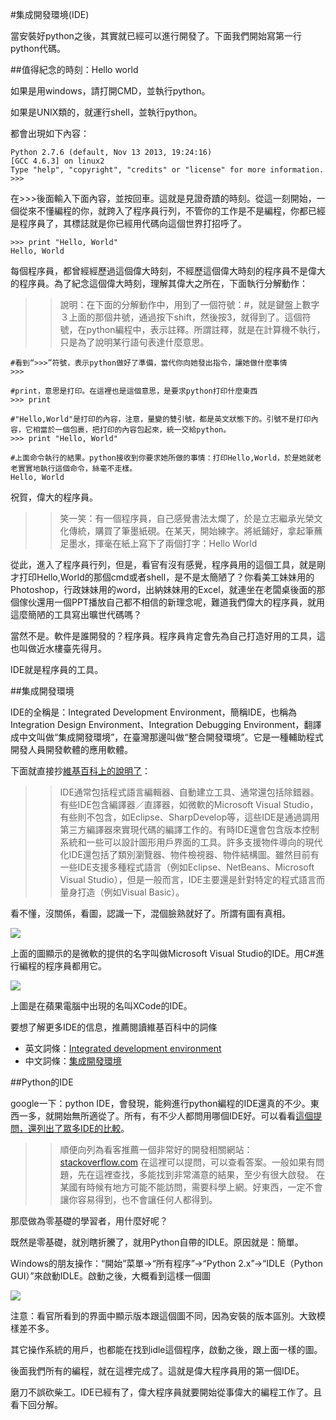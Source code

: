 #集成開發環境(IDE)

當安裝好python之後，其實就已經可以進行開發了。下面我們開始寫第一行python代碼。

##值得紀念的時刻：Hello world

如果是用windows，請打開CMD，並執行python。

如果是UNIX類的，就運行shell，並執行python。

都會出現如下內容：

    Python 2.7.6 (default, Nov 13 2013, 19:24:16)
    [GCC 4.6.3] on linux2
    Type "help", "copyright", "credits" or "license" for more information.
    >>>

在>>>後面輸入下面內容，並按回車。這就是見證奇蹟的時刻。從這一刻開始，一個從來不懂編程的你，就跨入了程序員行列，不管你的工作是不是編程，你都已經是程序員了，其標誌就是你已經用代碼向這個世界打招呼了。

    >>> print "Hello, World"
    Hello, World

每個程序員，都曾經經歷過這個偉大時刻，不經歷這個偉大時刻的程序員不是偉大的程序員。為了紀念這個偉大時刻，理解其偉大之所在，下面執行分解動作：

>>說明：在下面的分解動作中，用到了一個符號：#，就是鍵盤上數字３上面的那個井號，通過按下shift，然後按3，就得到了。這個符號，在python編程中，表示註釋。所謂註釋，就是在計算機不執行，只是為了說明某行語句表達什麼意思。

    #看到“>>>”符號，表示python做好了準備，當代你向她發出指令，讓她做什麼事情
    >>>

    #print，意思是打印。在這裡也是這個意思，是要求python打印什麼東西
    >>> print

    #"Hello,World"是打印的內容，注意，量變的雙引號，都是英文狀態下的。引號不是打印內容，它相當於一個包裹，把打印的內容包起來，統一交給python。
    >>> print "Hello, World"

    #上面命令執行的結果。python接收到你要求她所做的事情：打印Hello,World，於是她就老老實實地執行這個命令，絲毫不走樣。
    Hello, World

祝賀，偉大的程序員。

>>笑一笑：有一個程序員，自己感覺書法太爛了，於是立志繼承光榮文化傳統，購買了筆墨紙硯。在某天，開始練字。將紙鋪好，拿起筆蘸足墨水，揮毫在紙上寫下了兩個打字：Hello World

從此，進入了程序員行列，但是，看官有沒有感覺，程序員用的這個工具，就是剛才打印Hello,World的那個cmd或者shell，是不是太簡陋了？你看美工妹妹用的Photoshop，行政妹妹用的word，出納妹妹用的Excel，就連坐在老闆桌後面的那個傢伙還用一個PPT播放自己都不相信的新理念呢，難道我們偉大的程序員，就用這麼簡陋的工具寫出曠世代碼嗎？

當然不是。軟件是誰開發的？程序員。程序員肯定會先為自己打造好用的工具，這也叫做近水樓臺先得月。

IDE就是程序員的工具。

##集成開發環境

IDE的全稱是：Integrated Development Environment，簡稱IDE，也稱為Integration Design Environment、Integration Debugging Environment，翻譯成中文叫做“集成開發環境”，在臺灣那邊叫做“整合開發環境”。它是一種輔助程式開發人員開發軟體的應用軟體。

下面就直接抄[維基百科上的說明了](http://zh.wikipedia.org/zh/%E9%9B%86%E6%88%90%E5%BC%80%E5%8F%91%E7%8E%AF%E5%A2%83)：

>>IDE通常包括程式語言編輯器、自動建立工具、通常還包括除錯器。有些IDE包含編譯器／直譯器，如微軟的Microsoft Visual Studio，有些則不包含，如Eclipse、SharpDevelop等，這些IDE是通過調用第三方編譯器來實現代碼的編譯工作的。有時IDE還會包含版本控制系統和一些可以設計圖形用戶界面的工具。許多支援物件導向的現代化IDE還包括了類別瀏覽器、物件檢視器、物件結構圖。雖然目前有一些IDE支援多種程式語言（例如Eclipse、NetBeans、Microsoft Visual Studio），但是一般而言，IDE主要還是針對特定的程式語言而量身打造（例如Visual Basic）。

看不懂，沒關係，看圖，認識一下，混個臉熟就好了。所謂有圖有真相。

![](https://raw.githubusercontent.com/qiwsir/ITArticles/master/Pictures/10201.png)

上面的圖顯示的是微軟的提供的名字叫做Microsoft Visual Studio的IDE。用C#進行編程的程序員都用它。

![](https://raw.githubusercontent.com/qiwsir/ITArticles/master/Pictures/10202.png)

上圖是在蘋果電腦中出現的名叫XCode的IDE。

要想了解更多IDE的信息，推薦閱讀維基百科中的詞條

- 英文詞條：[Integrated development environment](http://en.wikipedia.org/wiki/Integrated_development_environment)
- 中文詞條：[集成開發環境](http://zh.wikipedia.org/zh/%E9%9B%86%E6%88%90%E5%BC%80%E5%8F%91%E7%8E%AF%E5%A2%83)

##Python的IDE

google一下：python IDE，會發現，能夠進行python編程的IDE還真的不少。東西一多，就開始無所適從了。所有，有不少人都問用哪個IDE好。可以看看[這個提問，還列出了眾多IDE的比較](http://stackoverflow.com/questions/81584/what-ide-to-use-for-python)。

>>順便向列為看客推薦一個非常好的開發相關網站：[stackoverflow.com](http://stackoverflow.com/)
>>在這裡可以提問，可以查看答案。一般如果有問題，先在這裡查找，多能找到非常滿意的結果，至少有很大啟發。
>>在某國有時候有地方可能不能訪問，需要科學上網。好東西，一定不會讓你容易得到，也不會讓任何人都得到。

那麼做為零基礎的學習者，用什麼好呢？

既然是零基礎，就別瞎折騰了，就用Python自帶的IDLE。原因就是：簡單。

Windows的朋友操作：“開始”菜單->“所有程序”->“Python 2.x”->“IDLE（Python GUI）”來啟動IDLE。啟動之後，大概看到這樣一個圖

![](https://raw.githubusercontent.com/qiwsir/ITArticles/master/Pictures/10203.png)

注意：看官所看到的界面中顯示版本跟這個圖不同，因為安裝的版本區別。大致模樣差不多。

其它操作系統的用戶，也都能在找到idle這個程序，啟動之後，跟上面一樣的圖。

後面我們所有的編程，就在這裡完成了。這就是偉大程序員用的第一個IDE。

磨刀不誤砍柴工。IDE已經有了，偉大程序員就要開始從事偉大的編程工作了。且看下回分解。


